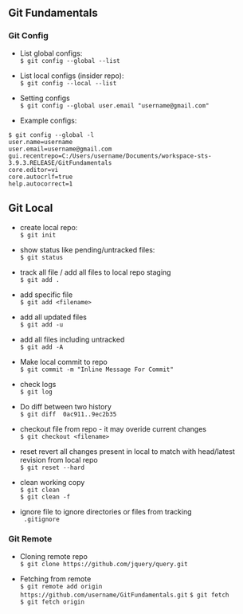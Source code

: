 ## Git Fundamentals

### Git Config

* List global configs:  
`$ git config --global --list`

* List local configs (insider repo):  
`$ git config --local --list`

* Setting configs  
`$ git config --global user.email "username@gmail.com"`

* Example configs:
```
$ git config --global -l
user.name=username
user.email=username@gmail.com
gui.recentrepo=C:/Users/username/Documents/workspace-sts-3.9.3.RELEASE/GitFundamentals
core.editor=vi
core.autocrlf=true
help.autocorrect=1
```


## Git Local

* create local repo:  
`$ git init`

* show status like pending/untracked files:  
`$ git status`

* track all file / add all files to local repo staging  
`$ git add .`

* add specific file  
`$ git add <filename>`

* add all updated files  
`$ git add -u`

* add all files including untracked  
`$ git add -A`

* Make local commit to repo  
`$ git commit -m "Inline Message For Commit"`

* check logs  
`$ git log `

* Do diff between two history  
`$ git diff  0ac911..9ec2b35`

* checkout file from repo - it may overide current changes  
`$ git checkout <filename>`

* reset revert all changes present in local to match with head/latest revision from local repo  
`$ git reset --hard`

* clean working copy  
`$ git clean`  
`$ git clean -f`

* ignore file to ignore directories or files from tracking  
` .gitignore`

### Git Remote
* Cloning remote repo  
`$ git clone https://github.com/jquery/query.git `

* Fetching from remote  
`$ git remote add origin https://github.com/username/GitFundamentals.git`
`$ git fetch`  
`$ git fetch origin`  